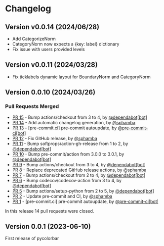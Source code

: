 # Changelog

## Version v0.0.14 (2024/06/28)

- Add CategorizeNorm
- CategoryNorm now expects a {key: label} dictionary
- Fix issue with users provided levels

## Version v0.0.11 (2024/03/28)

- Fix ticklabels dynamic layout for BoundaryNorm and CategoryNorm

## Version 0.0.10 (2024/03/26)

### Pull Requests Merged

* [PR 15](https://github.com/ghiggi/pycolorbar/pull/15) - Bump actions/checkout from 3 to 4, by [@dependabot[bot]](https://github.com/apps/dependabot)
* [PR 14](https://github.com/ghiggi/pycolorbar/pull/14) - Add automatic changelog generation, by [@sphamba](https://github.com/sphamba)
* [PR 13](https://github.com/ghiggi/pycolorbar/pull/13) - [pre-commit.ci] pre-commit autoupdate, by [@pre-commit-ci[bot]](https://github.com/apps/pre-commit-ci)
* [PR 12](https://github.com/ghiggi/pycolorbar/pull/12) - Fix GitHub release, by [@sphamba](https://github.com/sphamba)
* [PR 11](https://github.com/ghiggi/pycolorbar/pull/11) - Bump softprops/action-gh-release from 1 to 2, by [@dependabot[bot]](https://github.com/apps/dependabot)
* [PR 10](https://github.com/ghiggi/pycolorbar/pull/10) - Bump pre-commit/action from 3.0.0 to 3.0.1, by [@dependabot[bot]](https://github.com/apps/dependabot)
* [PR 9](https://github.com/ghiggi/pycolorbar/pull/9) - Bump actions/checkout from 3 to 4, by [@dependabot[bot]](https://github.com/apps/dependabot)
* [PR 8](https://github.com/ghiggi/pycolorbar/pull/8) - Replace deprecated GitHub release actions, by [@sphamba](https://github.com/sphamba)
* [PR 7](https://github.com/ghiggi/pycolorbar/pull/7) - Bump actions/checkout from 2 to 4, by [@dependabot[bot]](https://github.com/apps/dependabot)
* [PR 6](https://github.com/ghiggi/pycolorbar/pull/6) - Bump codecov/codecov-action from 3 to 4, by [@dependabot[bot]](https://github.com/apps/dependabot)
* [PR 5](https://github.com/ghiggi/pycolorbar/pull/5) - Bump actions/setup-python from 2 to 5, by [@dependabot[bot]](https://github.com/apps/dependabot)
* [PR 2](https://github.com/ghiggi/pycolorbar/pull/2) - Update pre-commit and CI, by [@sphamba](https://github.com/sphamba)
* [PR 1](https://github.com/ghiggi/pycolorbar/pull/1) - [pre-commit.ci] pre-commit autoupdate, by [@pre-commit-ci[bot]](https://github.com/apps/pre-commit-ci)

In this release 14 pull requests were closed.

## Version 0.0.1 (2023-06-10)

First release of pycolorbar
